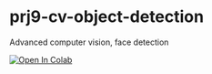 # prj9-cv-object-detection
Advanced computer vision, face detection 

[![Open In Colab](https://colab.research.google.com/assets/colab-badge.svg)](https://colab.research.google.com/github/glaiml/prj9-cv-object-detection/blob/master/VGK_Face_detection_Questions_Project_CV_AIML_Online.ipynb)

